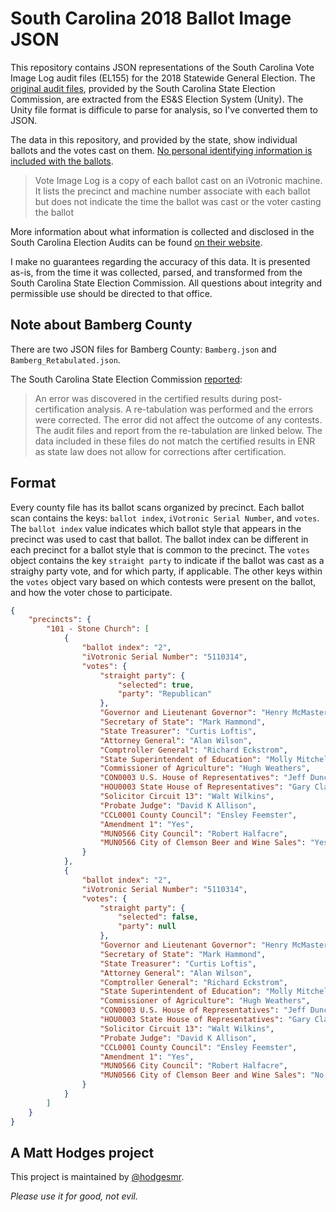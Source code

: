 # South Carolina 2018 Ballot Image JSON

This repository contains JSON representations of the South Carolina Vote Image Log audit files (EL155) for the 2018 Statewide General Election. The [original audit files](https://www.scvotes.org/data/Audit2018General.html), provided by the South Carolina State Election Commission, are extracted from the ES&S Election System (Unity). The Unity file format is difficule to parse for analysis, so I've converted them to JSON.

The data in this repository, and provided by the state, show individual ballots and the votes cast on them. [No personal identifying information is included with the ballots](https://www.scvotes.org/data/AuditDesc.html).

>Vote Image Log is a copy of each ballot cast on an iVotronic machine. It lists the precinct and machine number associate with each ballot but does not indicate the time the ballot was cast or the voter casting the ballot

More information about what information is collected and disclosed in the South Carolina Election Audits can be found [on their website](https://www.scvotes.org/election-audits-south-carolina).

I make no guarantees regarding the accuracy of this data. It is presented as-is, from the time it was collected, parsed, and transformed from the South Carolina State Election Commission. All questions about integrity and permissible use should be directed to that office.

## Note about Bamberg County

There are two JSON files for Bamberg County: `Bamberg.json` and `Bamberg_Retabulated.json`.

The South Carolina State Election Commission [reported](https://www.scvotes.org/data/Audit2018General.html):

>An error was discovered in the certified results during post-certification analysis. A re-tabulation was performed and the errors were corrected. The error did not affect the outcome of any contests. The audit files and report from the re-tabulation are linked below. The data included in these files do not match the certified results in ENR as state law does not allow for corrections after certification.

## Format

Every county file has its ballot scans organized by precinct. Each ballot scan contains the keys: `ballot index`, `iVotronic Serial Number`, and `votes`. The `ballot index` value indicates which ballot style that appears in the precinct was used to cast that ballot. The ballot index can be different in each precinct for a ballot style that is common to the precinct. The `votes` object contains the key `straight party` to indicate if the ballot was cast as a straighy party vote, and for which party, if applicable. The other keys within the `votes` object vary based on which contests were present on the ballot, and how the voter chose to participate.

```json
{
    "precincts": {
        "101 - Stone Church": [
            {
                "ballot index": "2",
                "iVotronic Serial Number": "5110314",
                "votes": {
                    "straight party": {
                        "selected": true,
                        "party": "Republican"
                    },
                    "Governor and Lieutenant Governor": "Henry McMaster",
                    "Secretary of State": "Mark Hammond",
                    "State Treasurer": "Curtis Loftis",
                    "Attorney General": "Alan Wilson",
                    "Comptroller General": "Richard Eckstrom",
                    "State Superintendent of Education": "Molly Mitchell Spearman",
                    "Commissioner of Agriculture": "Hugh Weathers",
                    "CON0003 U.S. House of Representatives": "Jeff Duncan",
                    "HOU0003 State House of Representatives": "Gary Clary",
                    "Solicitor Circuit 13": "Walt Wilkins",
                    "Probate Judge": "David K Allison",
                    "CCL0001 County Council": "Ensley Feemster",
                    "Amendment 1": "Yes",
                    "MUN0566 City Council": "Robert Halfacre",
                    "MUN0566 City of Clemson Beer and Wine Sales": "Yes, In favor of the question"
                }
            },
            {
                "ballot index": "2",
                "iVotronic Serial Number": "5110314",
                "votes": {
                    "straight party": {
                        "selected": false,
                        "party": null
                    },
                    "Governor and Lieutenant Governor": "Henry McMaster",
                    "Secretary of State": "Mark Hammond",
                    "State Treasurer": "Curtis Loftis",
                    "Attorney General": "Alan Wilson",
                    "Comptroller General": "Richard Eckstrom",
                    "State Superintendent of Education": "Molly Mitchell Spearman",
                    "Commissioner of Agriculture": "Hugh Weathers",
                    "CON0003 U.S. House of Representatives": "Jeff Duncan",
                    "HOU0003 State House of Representatives": "Gary Clary",
                    "Solicitor Circuit 13": "Walt Wilkins",
                    "Probate Judge": "David K Allison",
                    "CCL0001 County Council": "Ensley Feemster",
                    "Amendment 1": "Yes",
                    "MUN0566 City Council": "Robert Halfacre",
                    "MUN0566 City of Clemson Beer and Wine Sales": "No, Opposed to the question"
                }
            }
        ]
    }
}
```

## A Matt Hodges project

This project is maintained by [@hodgesmr](http://twitter.com/hodgesmr).

_Please use it for good, not evil._
